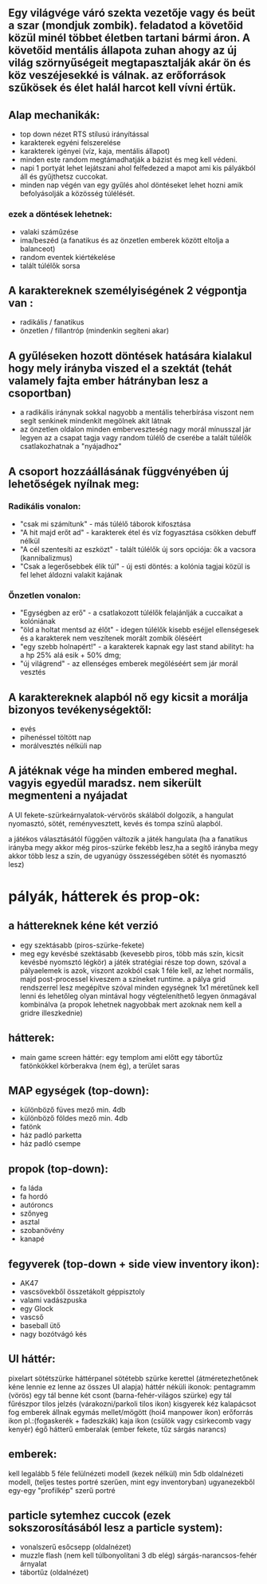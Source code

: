 

## Egy világvége váró szekta vezetője vagy és beüt a szar (mondjuk zombik). feladatod a követőid közül minél többet életben tartani bármi áron. A követőid mentális állapota zuhan ahogy az új világ szörnyűségeit megtapasztalják akár ön és köz veszéjesekké is válnak. az erőforrások szűkösek és élet halál harcot kell vívni értük.

## Alap mechanikák:
 - top down nézet RTS stílusú irányítással
 - karakterek egyéni felszerelése
 - karakterek igényei (víz, kaja, mentális állapot)
 - minden este random megtámadhatják a bázist és meg kell védeni.
 - napi 1 portyát lehet lejátszani ahol felfedezed a mapot ami kis pályákból áll és gyűjthetsz cuccokat.
 - minden nap végén van egy gyűlés ahol döntéseket lehet hozni amik befolyásolják a közösség túlélését.
### ezek a döntések lehetnek:
 - valaki száműzése
 - ima/beszéd (a fanatikus és az önzetlen emberek között eltolja a balanceot)
 - random eventek kiértékelése
 - talált túlélők sorsa

## A karaktereknek személyiségének 2 végpontja van :
- radikális / fanatikus
- önzetlen / fillantróp (mindenkin segíteni akar)


## A gyűléseken hozott döntések hatására kialakul hogy mely irányba viszed el a szektát (tehát valamely fajta ember hátrányban lesz a csoportban)
- a radikális iránynak sokkal nagyobb a mentális teherbírása viszont nem segít senkinek mindenkit megölnek akit látnak
- az önzetlen oldalon minden emberveszteség nagy morál mínusszal jár legyen az a csapat tagja vagy random túlélő de cserébe a talált túlélők csatlakozhatnak a "nyájadhoz"

## A csoport hozzáállásának függvényében új lehetőségek nyílnak meg:
### Radikális vonalon:
- "csak mi számítunk" - más túlélő táborok kifosztása
- "A hit majd erőt ad" - karakterek étel és víz fogyasztása csökken debuff nélkül
- "A cél szentesíti az eszközt" - talált túlélők új sors opciója: ők a vacsora (kannibalizmus)
- "Csak a legerősebbek élik túl" - új esti döntés: a kolónia tagjai közül is fel lehet áldozni valakit kajának

### Őnzetlen vonalon:
- "Egységben az erő" - a csatlakozott túlélők felajánlják a cuccaikat a kolóniának
- "öld a holtat mentsd az élőt" - idegen túlélők kisebb eséjjel ellenségesek és a karakterek nem veszítenek morált zombik öléséért
- "egy szebb holnapért!" - a karakterek  kapnak egy last stand abilityt: ha a hp 25% alá esik + 50% dmg;
- "új világrend" - az ellenséges emberek megöléséért sem jár morál vesztés

## A karaktereknek alapból nő egy kicsit a morálja bizonyos tevékenységektől:
- evés
- pihenéssel töltött nap
- morálvesztés nélküli nap

## A játéknak vége ha minden embered meghal. vagyis egyedül maradsz. nem sikerült megmenteni a nyájadat



A UI fekete-szürkeárnyalatok-vérvörös skálából dolgozik, a hangulat nyomasztó, sötét, reményvesztett, kevés és tompa színű alapból.

a játékos választásától függően változik a játék hangulata (ha a fanatikus irányba megy akkor még piros-szürke fekébb lesz,ha a segítő irányba megy akkor több lesz a szín, de ugyanúgy összességében sötét és nyomasztó lesz)


# pályák, hátterek és prop-ok:
  ## a háttereknek kéne két verzió
- egy szektásabb (piros-szürke-fekete)
- meg egy kevésbé szektásabb (kevesebb piros, több más szín, kicsit kevésbé nyomsztó légkör) 
a játék stratégiai része top down, szóval a pályaelemek is azok, viszont azokból csak 1 féle kell, az lehet normális, majd post-processel kiveszem a színeket runtime.
a pálya grid rendszerrel lesz megépítve szóval minden egységnek 1x1 méretűnek kell lenni és lehetőleg olyan mintával hogy végteleníthető legyen önmagával kombinálva (a propok lehetnek nagyobbak mert azoknak nem kell a gridre illeszkednie)
## hátterek:
- main game screen háttér:
egy templom ami előtt egy tábortűz fatönkökkel körberakva (nem ég), a terület saras

## MAP egységek (top-down):
- különböző füves mező min. 4db
- különböző földes mező min. 4db
- fatönk
- ház padló parketta
- ház padló csempe
 ## propok (top-down):
- fa láda
- fa hordó
- autóroncs
- szőnyeg
- asztal
- szobanövény
- kanapé
	
## fegyverek (top-down + side view inventory ikon):
- AK47
- vascsövekből összetákolt géppisztoly
- valami vadászpuska
- egy Glock
- vascső
- baseball ütő
- nagy bozótvágó kés

## UI háttér:
pixelart sötétszürke háttérpanel sötétebb szürke kerettel (átméretezhetőnek kéne lennie ez lenne az összes UI alapja)
háttér néküli ikonok:
pentagramm (vörös)
egy tál benne két csont (barna-fehér-világos szürke)
egy tál fűrészpor
tilos jelzés (várakozni/parkoli tilos ikon)
kisgyerek kéz kalapácsot fog
emberek állnak egymás mellet/mögött (hoi4 manpower ikon)
erőforrás ikon pl.:(fogaskerék + fadeszkák)
kaja ikon (csülök vagy csirkecomb vagy kenyér)
égő hátterű emberalak (ember fekete, tűz sárgás narancs)


## emberek:
kell legalább 5 féle felülnézeti modell (kezek nélkül)
min 5db oldalnézeti modell, (teljes testes portré szerűen, mint egy inventoryban)
ugyanezekből egy-egy "profilkép" szerű portré

## particle sytemhez cuccok (ezek sokszorosításából lesz a particle system):
- vonalszerű esőcsepp (oldalnézet)
- muzzle flash (nem kell túlbonyolítani 3 db elég) sárgás-narancsos-fehér árnyalat
- tábortűz (oldalnézet)

